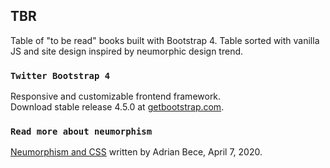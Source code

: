 ## TBR

Table of "to be read" books built with Bootstrap 4. Table sorted with vanilla JS and site design inspired by neumorphic design trend.

### `Twitter Bootstrap 4`

Responsive and customizable frontend framework.<br />
Download stable release 4.5.0 at [getbootstrap.com](https://getbootstrap.com/).

### `Read more about neumorphism`

[Neumorphism and CSS](https://css-tricks.com/neumorphism-and-css/) written by Adrian Bece, April 7, 2020.
